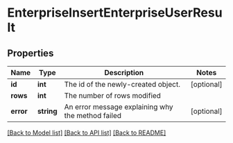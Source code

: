 # EnterpriseInsertEnterpriseUserResult

## Properties
Name | Type | Description | Notes
------------ | ------------- | ------------- | -------------
**id** | **int** | The id of the newly-created object. | [optional] 
**rows** | **int** | The number of rows modified | 
**error** | **string** | An error message explaining why the method failed | [optional] 

[[Back to Model list]](../README.md#documentation-for-models) [[Back to API list]](../README.md#documentation-for-api-endpoints) [[Back to README]](../README.md)


